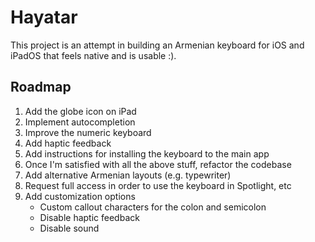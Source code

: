 # Hayatar

This project is an attempt in building an Armenian keyboard for iOS and iPadOS that
feels native and is usable :).

## Roadmap

1. Add the globe icon on iPad
1. Implement autocompletion
1. Improve the numeric keyboard
1. Add haptic feedback
1. Add instructions for installing the keyboard to the main app
1. Once I'm satisfied with all the above stuff, refactor the codebase
1. Add alternative Armenian layouts (e.g. typewriter)
1. Request full access in order to use the keyboard in Spotlight, etc
1. Add customization options
	* Custom callout characters for the colon and semicolon
	* Disable haptic feedback
	* Disable sound
